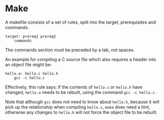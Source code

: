 Make
====

A makefile consists of a set of rules, split into the target, prerequisites and commands.

```
target: prereq1 prereq2
	commands
```

The commands section must be preceded by a tab, not spaces.

An example for compiling a C source file which also requires a header into an object file might be:

```
hello.o: hello.c hello.h
	gcc -c hello.c
```

Effectively, this rule says: If the contents of `hello.c` or `hello.h` have changed, `hello.o` needs to be rebuilt, using the command `gcc -c hello.c`.

Note that although `gcc` does not need to know about `hello.h`, because it will pick up the relationship when compiling `hello.c`, `make` does need a hint, otherwise any changes to `hello.h` will not force the object file to be rebuilt.


